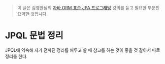 > 이 글은 김영한님의 [자바 ORM 표준 JPA 프로그래밍](https://www.inflearn.com/course/ORM-JPA-Basic/dashboard) 강의를 듣고 필요한 부분만 요약한 것입니다.

# JPQL 문법 정리
JPQL에 익숙해 지기 전까진 정리를 해두고 쓸 때 참고를 하는 것이 좋을 것 같아서 따로 정리를 한다.

